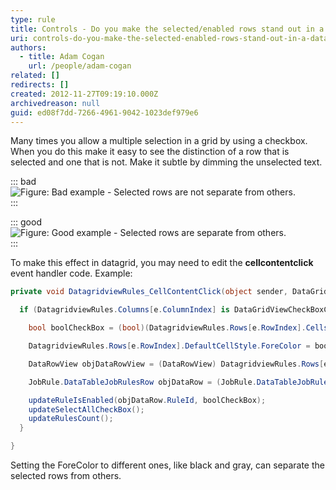 ```yaml
---
type: rule
title: Controls - Do you make the selected/enabled rows stand out in a datagrid?
uri: controls-do-you-make-the-selected-enabled-rows-stand-out-in-a-datagrid
authors:
  - title: Adam Cogan
    url: /people/adam-cogan
related: []
redirects: []
created: 2012-11-27T09:19:10.000Z
archivedreason: null
guid: ed08f7dd-7266-4961-9042-1023def979e6
---
```


Many times you allow a multiple selection in a grid by using a checkbox. When you do this make it easy to see the distinction of a row that is selected and one that is not. Make it subtle by dimming the unselected text.

<!--endintro-->

::: bad  
![Figure: Bad example - Selected rows are not separate from others.](../../assets/Interface\_Selected\_Rows\_Bad.JPG)  
:::

::: good  
![Figure: Good example - Selected rows are separate from others.](../../assets/Interface\_Selected\_Rows\_Good.JPG)  
:::

To make this effect in datagrid, you may need to edit the  **cellcontentclick** event handler code. 
Example:

``` cs
private void DatagridviewRules_CellContentClick(object sender, DataGridViewCellEventArgs e) {

  if (DatagridviewRules.Columns[e.ColumnIndex] is DataGridViewCheckBoxColumn && e.ColumnIndex == 0 && e.RowIndex != -1) {

    bool boolCheckBox = (bool)(DatagridviewRules.Rows[e.RowIndex].Cells[e.ColumnIndex].Value);

    DatagridviewRules.Rows[e.RowIndex].DefaultCellStyle.ForeColor = boolCheckBox ? SystemColors.WindowText : SystemColors.ControlDark;

    DataRowView objDataRowView = (DataRowView) DatagridviewRules.Rows[e.RowIndex].DataBoundItem;

    JobRule.DataTableJobRulesRow objDataRow = (JobRule.DataTableJobRulesRow)(objDataRowView.Row);

    updateRuleIsEnabled(objDataRow.RuleId, boolCheckBox);
    updateSelectAllCheckBox();
    updateRulesCount();
  }

}
```
 
Setting the ForeColor to different ones, like black and gray, can separate the selected rows from others.
